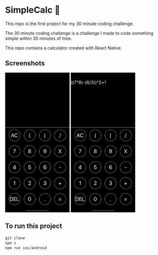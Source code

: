 # SimpleCalc 🔢

This repo is the first project for my 30 minute coding challenge.

The 30 minute coding challenge is a challenge I made to code something simple within 30 minutes of time.

This repo contains a calculator created with React Native.

## Screenshots 
<div style="flex-direction: row">
  <img src="/screenshots/start.png" height="455">
  <img src="/screenshots/equation.png" height="455">
</div>

## To run this project
```
git clone 
npm i
npm run ios/android
```
